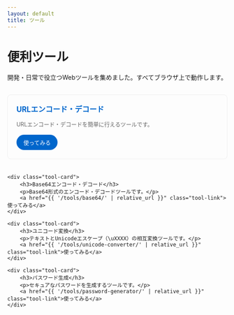 ```yaml
---
layout: default
title: ツール
---
```


# 便利ツール

開発・日常で役立つWebツールを集めました。すべてブラウザ上で動作します。

<div class="tools-grid">
    <div class="tool-card">
        <h3>URLエンコード・デコード</h3>
        <p>URLエンコード・デコードを簡単に行えるツールです。</p>
        <a href="{{ '/tools/url-encoder/' | relative_url }}" class="tool-link">使ってみる</a>
    </div>

    <div class="tool-card">
        <h3>Base64エンコード・デコード</h3>
        <p>Base64形式のエンコード・デコードツールです。</p>
        <a href="{{ '/tools/base64/' | relative_url }}" class="tool-link">使ってみる</a>
    </div>

    <div class="tool-card">
        <h3>ユニコード変換</h3>
        <p>テキストとUnicodeエスケープ（\uXXXX）の相互変換ツールです。</p>
        <a href="{{ '/tools/unicode-converter/' | relative_url }}" class="tool-link">使ってみる</a>
    </div>

    <div class="tool-card">
        <h3>パスワード生成</h3>
        <p>セキュアなパスワードを生成するツールです。</p>
        <a href="{{ '/tools/password-generator/' | relative_url }}" class="tool-link">使ってみる</a>
    </div>
</div>

<style>
.tools-grid {
    display: grid;
    grid-template-columns: repeat(auto-fit, minmax(280px, 1fr));
    gap: 20px;
    margin-top: 30px;
}

.tool-card {
    background: #fdfdfd;
    border: 1px solid #eee;
    border-radius: 8px;
    padding: 20px;
    transition: all 0.2s ease;
}

.tool-card:hover {
    box-shadow: 0 4px 12px rgba(0, 0, 0, 0.1);
    border-color: #ddd;
}

.tool-card h3 {
    color: #0066cc;
    margin: 0 0 10px 0;
    font-size: 1.2em;
}

.tool-card p {
    color: #666;
    font-size: 0.9em;
    margin-bottom: 15px;
}

.tool-link {
    display: inline-block;
    background: #0066cc;
    color: white;
    padding: 8px 16px;
    border-radius: 20px;
    text-decoration: none;
    font-size: 0.9em;
    transition: background 0.2s ease;
}

.tool-link:hover {
    background: #0052a3;
    text-decoration: none;
    color: white;
}
</style>